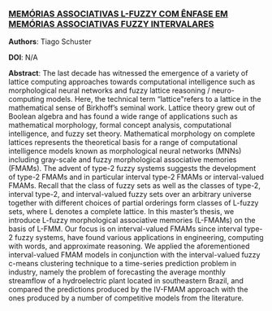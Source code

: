 ### [MEMÓRIAS ASSOCIATIVAS L-FUZZY COM ÊNFASE EM MEMÓRIAS ASSOCIATIVAS FUZZY INTERVALARES](http://repositorio.unicamp.br/bitstream/REPOSIP/306337/1/Schuster_Tiago_M.pdf)


**Authors**: Tiago Schuster

**DOI**: N/A

**Abstract**: The last decade has witnessed the emergence of a variety of lattice computing approaches towards computational intelligence such as morphological neural networks and fuzzy lattice reasoning / neuro-computing models. Here, the technical term “lattice"refers to a lattice in the mathematical sense of Birkhoff’s seminal work. Lattice theory grew out of Boolean algebra and has found a wide range of applications such as mathematical morphology, formal concept analysis, computational intelligence, and fuzzy set theory. Mathematical morphology on complete lattices represents the theoretical basis for a range of computational intelligence models known as morphological neural networks (MNNs) including gray-scale and fuzzy morphological associative memories (FMAMs). The advent of type-2 fuzzy systems suggests the development of type-2 FMAMs and in particular interval type-2 FMAMs or interval-valued FMAMs. Recall that the class of fuzzy sets as well as the classes of type-2, interval type-2, and interval-valued fuzzy sets over an arbitrary universe together with different choices of partial orderings form classes of L-fuzzy sets, where L denotes a complete lattice. In this master’s thesis, we introduce L-fuzzy morphological associative memories (L-FMAMs) on the basis of L-FMM. Our focus is on interval-valued FMAMs since interval type-2 fuzzy systems, have found various applications in engineering, computing with words, and approximate reasoning. We applied the aforementioned interval-valued FMAM models in conjunction with the interval-valued
fuzzy c-means clustering technique to a time-series prediction problem in industry, namely the problem of forecasting the average monthly streamflow of a hydroelectric plant located in southeastern Brazil, and compared the predictions produced by the IV-FMAM approach with the ones produced by a number of competitive models from the literature.
